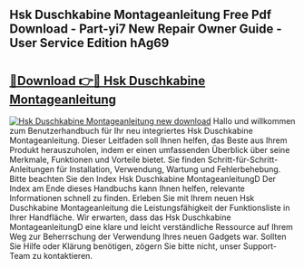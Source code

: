 ## Hsk Duschkabine Montageanleitung Free Pdf Download - Part-yi7 New Repair Owner Guide - User Service Edition hAg69

# <h2><a href="http://df75agm.blite.top/?on=Hsk+Duschkabine+Montageanleitung">🔗Download 👉🔴 Hsk Duschkabine Montageanleitung</a></h2>

[![Hsk Duschkabine Montageanleitung new download](https://i.imgur.com/lujVjoI.png)](http://df75agm.blite.top/?on=Hsk+Duschkabine+Montageanleitung)
Hallo und willkommen zum Benutzerhandbuch für Ihr neu integriertes Hsk Duschkabine Montageanleitung. Dieser Leitfaden soll Ihnen helfen, das Beste aus Ihrem Produkt herauszuholen, indem er einen umfassenden Überblick über seine Merkmale, Funktionen und Vorteile bietet. Sie finden Schritt-für-Schritt-Anleitungen für Installation, Verwendung, Wartung und Fehlerbehebung. Bitte beachten Sie den Index Hsk Duschkabine MontageanleitungD Der Index am Ende dieses Handbuchs kann Ihnen helfen, relevante Informationen schnell zu finden. Erleben Sie mit Ihrem neuen Hsk Duschkabine Montageanleitung die Leistungsfähigkeit der Funktionsliste in Ihrer Handfläche. Wir erwarten, dass das Hsk Duschkabine MontageanleitungD eine klare und leicht verständliche Ressource auf Ihrem Weg zur Beherrschung der Verwendung Ihres neuen Gadgets war. Sollten Sie Hilfe oder Klärung benötigen, zögern Sie bitte nicht, unser Support-Team zu kontaktieren.
